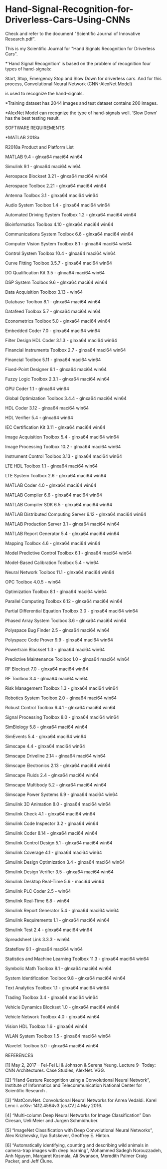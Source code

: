 # Hand-Signal-Recognition-for-Driverless-Cars-Using-CNNs

Check and refer to the document "Scientific Journal of Innovative Research.pdf".

This is my Scientific Journal for "Hand Signals Recognition for Driverless Cars".

*'Hand Signal Recognition' is based on the problem of recognition four types of hand-signals: 		
	
Start, Stop, Emergency Stop and Slow Down for driverless cars. And for this process, Convolutional Neural Network (CNN-AlexNet Model)
	
is used to recognize the hand-signals.

*Training dataset has 2044 images and test dataset contains 200 images.

*AlexNet Model can recognize the type of hand-signals well. ‘Slow Down’ has the best testing result.

  
  
SOFTWARE REQUIREMENTS

  *MATLAB 2018a
  
 R2018a Product and Platform List
 
 MATLAB 9.4 - glnxa64 maci64 win64
 
   Simulink 9.1 - glnxa64 maci64 win64
   
   Aerospace Blockset  3.21 - glnxa64 maci64 win64
   
   Aerospace Toolbox  2.21 - glnxa64 maci64 win64
   
   Antenna Toolbox  3.1 - glnxa64 maci64 win64
   
   Audio System Toolbox  1.4 - glnxa64 maci64 win64
   
   Automated Driving System Toolbox  1.2 - glnxa64 maci64 win64
   
   Bioinformatics Toolbox  4.10 - glnxa64 maci64 win64
   
   Communications System Toolbox  6.6 - glnxa64 maci64 win64
   
   Computer Vision System Toolbox  8.1 - glnxa64 maci64 win64
   
   Control System Toolbox  10.4 - glnxa64 maci64 win64
   
   Curve Fitting Toolbox  3.5.7 - glnxa64 maci64 win64
   
   DO Qualification Kit  3.5 - glnxa64 maci64 win64
   
   DSP System Toolbox  9.6 - glnxa64 maci64 win64
   
   Data Acquisition Toolbox  3.13 - win64
   
   Database Toolbox  8.1 - glnxa64 maci64 win64
   
   Datafeed Toolbox  5.7 - glnxa64 maci64 win64
   
   Econometrics Toolbox  5.0 - glnxa64 maci64 win64
   
   Embedded Coder  7.0 - glnxa64 maci64 win64
   
   Filter Design HDL Coder  3.1.3 - glnxa64 maci64 win64
   
   Financial Instruments Toolbox  2.7 - glnxa64 maci64 win64
   
   Financial Toolbox  5.11 - glnxa64 maci64 win64
   
   Fixed-Point Designer  6.1 - glnxa64 maci64 win64
   
   Fuzzy Logic Toolbox  2.3.1 - glnxa64 maci64 win64
   
   GPU Coder  1.1 - glnxa64 win64
   
   Global Optimization Toolbox  3.4.4 - glnxa64 maci64 win64
   
   HDL Coder  3.12 - glnxa64 maci64 win64
   
   HDL Verifier  5.4 - glnxa64 win64
   
   IEC Certification Kit  3.11 - glnxa64 maci64 win64
   
   Image Acquisition Toolbox  5.4 - glnxa64 maci64 win64
   
   Image Processing Toolbox  10.2 - glnxa64 maci64 win64
   
   Instrument Control Toolbox  3.13 - glnxa64 maci64 win64
   
   LTE HDL Toolbox  1.1 - glnxa64 maci64 win64
   
   LTE System Toolbox  2.6 - glnxa64 maci64 win64
   
   MATLAB Coder  4.0 - glnxa64 maci64 win64
   
   MATLAB Compiler  6.6 - glnxa64 maci64 win64
   
   MATLAB Compiler SDK  6.5 - glnxa64 maci64 win64
   
   MATLAB Distributed Computing Server  6.12 - glnxa64 maci64 win64
   
   MATLAB Production Server  3.1 - glnxa64 maci64 win64
   
   MATLAB Report Generator  5.4 - glnxa64 maci64 win64
   
   Mapping Toolbox  4.6 - glnxa64 maci64 win64
   
   Model Predictive Control Toolbox  6.1 - glnxa64 maci64 win64
   
   Model-Based Calibration Toolbox  5.4 - win64
   
   Neural Network Toolbox  11.1 - glnxa64 maci64 win64
   
   OPC Toolbox  4.0.5 - win64
   
   Optimization Toolbox  8.1 - glnxa64 maci64 win64
   
   Parallel Computing Toolbox  6.12 - glnxa64 maci64 win64
   
   Partial Differential Equation Toolbox  3.0 - glnxa64 maci64 win64
   
   Phased Array System Toolbox  3.6 - glnxa64 maci64 win64
   
   Polyspace Bug Finder  2.5 - glnxa64 maci64 win64
   
   Polyspace Code Prover  9.9 - glnxa64 maci64 win64
   
   Powertrain Blockset  1.3 - glnxa64 maci64 win64
   
   Predictive Maintenance Toolbox  1.0 - glnxa64 maci64 win64
   
   RF Blockset  7.0 - glnxa64 maci64 win64
   
   RF Toolbox  3.4 - glnxa64 maci64 win64
   
   Risk Management Toolbox  1.3 - glnxa64 maci64 win64
   
   Robotics System Toolbox  2.0 - glnxa64 maci64 win64
   
   Robust Control Toolbox  6.4.1 - glnxa64 maci64 win64
   
   Signal Processing Toolbox  8.0 - glnxa64 maci64 win64
   
   SimBiology  5.8 - glnxa64 maci64 win64
   
   SimEvents  5.4 - glnxa64 maci64 win64
   
   Simscape  4.4 - glnxa64 maci64 win64
   
   Simscape Driveline  2.14 - glnxa64 maci64 win64
   
   Simscape Electronics  2.13 - glnxa64 maci64 win64
   
   Simscape Fluids  2.4 - glnxa64 maci64 win64
   
   Simscape Multibody  5.2 - glnxa64 maci64 win64
   
   Simscape Power Systems  6.9 - glnxa64 maci64 win64
   
   Simulink 3D Animation  8.0 - glnxa64 maci64 win64
   
   Simulink Check  4.1 - glnxa64 maci64 win64
   
   Simulink Code Inspector  3.2 - glnxa64 win64
   
   Simulink Coder  8.14 - glnxa64 maci64 win64
   
   Simulink Control Design  5.1 - glnxa64 maci64 win64
   
   Simulink Coverage  4.1 - glnxa64 maci64 win64
   
   Simulink Design Optimization  3.4 - glnxa64 maci64 win64
   
   Simulink Design Verifier  3.5 - glnxa64 maci64 win64
   
   Simulink Desktop Real-Time  5.6 - maci64 win64
   
   Simulink PLC Coder  2.5 - win64
   
   Simulink Real-Time  6.8 - win64
   
   Simulink Report Generator  5.4 - glnxa64 maci64 win64
   
   Simulink Requirements  1.1 - glnxa64 maci64 win64
   
   Simulink Test  2.4 - glnxa64 maci64 win64
   
   Spreadsheet Link  3.3.3 - win64
   
   Stateflow  9.1 - glnxa64 maci64 win64
   
   Statistics and Machine Learning Toolbox  11.3 - glnxa64 maci64 win64
   
   Symbolic Math Toolbox  8.1 - glnxa64 maci64 win64
   
   System Identification Toolbox  9.8 - glnxa64 maci64 win64
   
   Text Analytics Toolbox  1.1 - glnxa64 maci64 win64
   
   Trading Toolbox  3.4 - glnxa64 maci64 win64
   
   Vehicle Dynamics Blockset  1.0 - glnxa64 maci64 win64
   
   Vehicle Network Toolbox  4.0 - glnxa64 win64
   
   Vision HDL Toolbox  1.6 - glnxa64 win64
   
   WLAN System Toolbox  1.5 - glnxa64 maci64 win64
   
   Wavelet Toolbox  5.0 - glnxa64 maci64 win64



REFERENCES

[1] May 2, 2017 – Fei-Fei Li & Johnson & Serena Yeung. Lecture 9- Today: CNN Architectures. Case Studies, AlexNet. VGG.

[2] “Hand Gesture Recognition using a Convolutional Neural Network”, Institute of Informatics and Telecommunication National Center for Scientific Research .

[3] “MatConvNet. Convolutional Neural Networks for Anrea Vedaldi. Karel Lenc i. arXiv: 1412.4564v3 [cs.CV] 4 May 2016.

[4] “Multi-column Deep Neural Networks for Image Classification” Dan Ciresan, Ueli Meier and Jurgen Schmidhuber.

[5] “ImageNet Classification with Deep Convolutional Neural Networks”, Alex Krizhevsky, Ilya Sutskever, Geoffrey E. Hinton.

[6] “Automatically identifying, counting and describing wild animals in camera-trap images with deep learning”, Mohammed Sadegh Norouzzadeh, Anh 
Nguyen, Margaret Kosmala, Ali Swanson, Meredith Palmer Craig Packer, and Jeff Clune.

 
